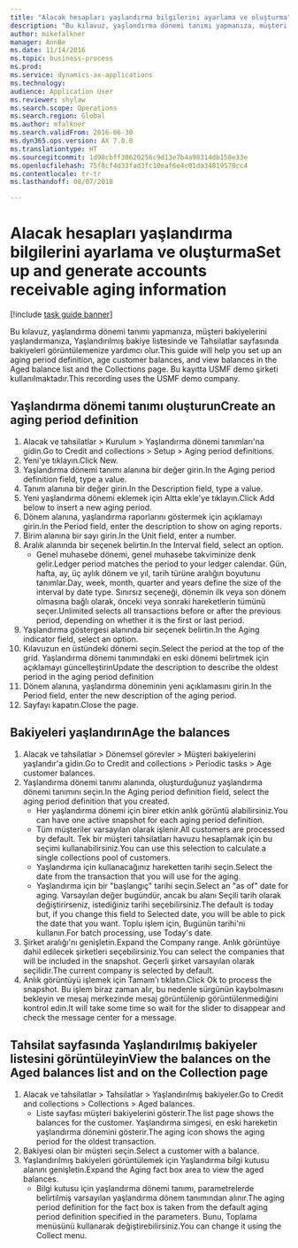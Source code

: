 ```yaml
--- 
title: "Alacak hesapları yaşlandırma bilgilerini ayarlama ve oluşturma"
description: "Bu kılavuz, yaşlandırma dönemi tanımı yapmanıza, müşteri bakiyelerini yaşlandırmanıza, Yaşlandırılmış bakiye listesinde ve Tahsilatlar sayfasında bakiyeleri görüntülemenize yardımcı olur."
author: mikefalkner
manager: AnnBe
ms.date: 11/14/2016
ms.topic: business-process
ms.prod: 
ms.service: dynamics-ax-applications
ms.technology: 
audience: Application User
ms.reviewer: shylaw
ms.search.scope: Operations
ms.search.region: Global
ms.author: mfalkner
ms.search.validFrom: 2016-06-30
ms.dyn365.ops.version: AX 7.0.0
ms.translationtype: HT
ms.sourcegitcommit: 1d98cbff30620256c9d13e7b4a90314db150e33e
ms.openlocfilehash: 75f8cf4d33fad3fc10eaf6e4c01da34819570cc4
ms.contentlocale: tr-tr
ms.lasthandoff: 08/07/2018

---
```

# <a name="set-up-and-generate-accounts-receivable-aging-information"></a><span data-ttu-id="558c7-103">Alacak hesapları yaşlandırma bilgilerini ayarlama ve oluşturma</span><span class="sxs-lookup"><span data-stu-id="558c7-103">Set up and generate accounts receivable aging information</span></span>

[!include [task guide banner](../../includes/task-guide-banner.md)]

<span data-ttu-id="558c7-104">Bu kılavuz, yaşlandırma dönemi tanımı yapmanıza, müşteri bakiyelerini yaşlandırmanıza, Yaşlandırılmış bakiye listesinde ve Tahsilatlar sayfasında bakiyeleri görüntülemenize yardımcı olur.</span><span class="sxs-lookup"><span data-stu-id="558c7-104">This guide will help you set up an aging period definition, age customer balances, and view balances in the Aged balance list and the Collections page.</span></span> <span data-ttu-id="558c7-105">Bu kayıtta USMF demo şirketi kullanılmaktadır.</span><span class="sxs-lookup"><span data-stu-id="558c7-105">This recording uses the USMF demo company.</span></span>


## <a name="create-an-aging-period-definition"></a><span data-ttu-id="558c7-106">Yaşlandırma dönemi tanımı oluşturun</span><span class="sxs-lookup"><span data-stu-id="558c7-106">Create an aging period definition</span></span>
1. <span data-ttu-id="558c7-107">Alacak ve tahsilatlar > Kurulum > Yaşlandırma dönemi tanımları'na gidin.</span><span class="sxs-lookup"><span data-stu-id="558c7-107">Go to Credit and collections > Setup > Aging period definitions.</span></span>
2. <span data-ttu-id="558c7-108">Yeni'ye tıklayın.</span><span class="sxs-lookup"><span data-stu-id="558c7-108">Click New.</span></span>
3. <span data-ttu-id="558c7-109">Yaşlandırma dönemi tanımı alanına bir değer girin.</span><span class="sxs-lookup"><span data-stu-id="558c7-109">In the Aging period definition field, type a value.</span></span>
4. <span data-ttu-id="558c7-110">Tanım alanına bir değer girin.</span><span class="sxs-lookup"><span data-stu-id="558c7-110">In the Description field, type a value.</span></span>
5. <span data-ttu-id="558c7-111">Yeni yaşlandırma dönemi eklemek için Altta ekle'ye tıklayın.</span><span class="sxs-lookup"><span data-stu-id="558c7-111">Click Add below to insert a new aging period.</span></span>
6. <span data-ttu-id="558c7-112">Dönem alanına, yaşlandırma raporlarını göstermek için açıklamayı girin.</span><span class="sxs-lookup"><span data-stu-id="558c7-112">In the Period field, enter the description to show on aging reports.</span></span>
7. <span data-ttu-id="558c7-113">Birim alanına bir sayı girin.</span><span class="sxs-lookup"><span data-stu-id="558c7-113">In the Unit field, enter a number.</span></span>
8. <span data-ttu-id="558c7-114">Aralık alanında bir seçenek belirtin.</span><span class="sxs-lookup"><span data-stu-id="558c7-114">In the Interval field, select an option.</span></span>
    * <span data-ttu-id="558c7-115">Genel muhasebe dönemi, genel muhasebe takviminize denk gelir.</span><span class="sxs-lookup"><span data-stu-id="558c7-115">Ledger period matches the period to your ledger calendar.</span></span> <span data-ttu-id="558c7-116">Gün, hafta, ay, üç aylık dönem ve yıl, tarih türüne aralığın boyutunu tanımlar.</span><span class="sxs-lookup"><span data-stu-id="558c7-116">Day, week, month, quarter and years define the size of the interval by date type.</span></span> <span data-ttu-id="558c7-117">Sınırsız seçeneği, dönemin ilk veya son dönem olmasına bağlı olarak, önceki veya sonraki hareketlerin tümünü seçer.</span><span class="sxs-lookup"><span data-stu-id="558c7-117">Unlimited selects all transactions before or after the previous period, depending on whether it is the first or last period.</span></span>  
9. <span data-ttu-id="558c7-118">Yaşlandırma göstergesi alanında bir seçenek belirtin.</span><span class="sxs-lookup"><span data-stu-id="558c7-118">In the Aging indicator field, select an option.</span></span>
10. <span data-ttu-id="558c7-119">Kılavuzun en üstündeki dönemi seçin.</span><span class="sxs-lookup"><span data-stu-id="558c7-119">Select the period at the top of the grid.</span></span> <span data-ttu-id="558c7-120">Yaşlandırma dönemi tanımındaki en eski dönemi belirtmek için açıklamayı güncelleştirin</span><span class="sxs-lookup"><span data-stu-id="558c7-120">Update the description to describe the oldest period in the aging period definition</span></span>
11. <span data-ttu-id="558c7-121">Dönem alanına, yaşlandırma döneminin yeni açıklamasını girin.</span><span class="sxs-lookup"><span data-stu-id="558c7-121">In the Period field, enter the new description of the aging period.</span></span>
12. <span data-ttu-id="558c7-122">Sayfayı kapatın.</span><span class="sxs-lookup"><span data-stu-id="558c7-122">Close the page.</span></span>

## <a name="age-the-balances"></a><span data-ttu-id="558c7-123">Bakiyeleri yaşlandırın</span><span class="sxs-lookup"><span data-stu-id="558c7-123">Age the balances</span></span>
1. <span data-ttu-id="558c7-124">Alacak ve tahsilatlar > Dönemsel görevler > Müşteri bakiyelerini yaşlandır'a gidin.</span><span class="sxs-lookup"><span data-stu-id="558c7-124">Go to Credit and collections > Periodic tasks > Age customer balances.</span></span>
2. <span data-ttu-id="558c7-125">Yaşlandırma dönemi tanımı alanında, oluşturduğunuz yaşlandırma dönemi tanımını seçin.</span><span class="sxs-lookup"><span data-stu-id="558c7-125">In the Aging period definition field, select the aging period definition that you created.</span></span>
    * <span data-ttu-id="558c7-126">Her yaşlandırma dönemi için birer etkin anlık görüntü alabilirsiniz.</span><span class="sxs-lookup"><span data-stu-id="558c7-126">You can have one active snapshot for each aging period definition.</span></span>  
    * <span data-ttu-id="558c7-127">Tüm müşteriler varsayılan olarak işlenir.</span><span class="sxs-lookup"><span data-stu-id="558c7-127">All customers are processed by default.</span></span> <span data-ttu-id="558c7-128">Tek bir müşteri tahsilatları havuzu hesaplamak için bu seçimi kullanabilirsiniz.</span><span class="sxs-lookup"><span data-stu-id="558c7-128">You can use this selection to calculate a single collections pool of customers.</span></span>  
    * <span data-ttu-id="558c7-129">Yaşlandırma için kullanacağınız hareketten tarihi seçin.</span><span class="sxs-lookup"><span data-stu-id="558c7-129">Select the date from the transaction that you will use for the aging.</span></span>  
    * <span data-ttu-id="558c7-130">Yaşlandırma için bir "başlangıç" tarihi seçin.</span><span class="sxs-lookup"><span data-stu-id="558c7-130">Select an "as of" date for aging.</span></span> <span data-ttu-id="558c7-131">Varsayılan değer bugündür, ancak bu alanı Seçili tarih olarak değiştirirseniz, istediğiniz tarihi seçebilirsiniz.</span><span class="sxs-lookup"><span data-stu-id="558c7-131">The default is today but, if you change this field to Selected date, you will be able to pick the date that you want.</span></span> <span data-ttu-id="558c7-132">Toplu işlem için, Bugünün tarihi'ni kullanın.</span><span class="sxs-lookup"><span data-stu-id="558c7-132">For batch processing, use Today's date.</span></span>  
3. <span data-ttu-id="558c7-133">Şirket aralığı'nı genişletin.</span><span class="sxs-lookup"><span data-stu-id="558c7-133">Expand the Company range.</span></span> <span data-ttu-id="558c7-134">Anlık görüntüye dahil edilecek şirketleri seçebilirsiniz.</span><span class="sxs-lookup"><span data-stu-id="558c7-134">You can select the companies that will be included in the snapshot.</span></span> <span data-ttu-id="558c7-135">Geçerli şirket varsayılan olarak seçilidir.</span><span class="sxs-lookup"><span data-stu-id="558c7-135">The current company is selected by default.</span></span>
4. <span data-ttu-id="558c7-136">Anlık görüntüyü işlemek için Tamam'ı tıklatın.</span><span class="sxs-lookup"><span data-stu-id="558c7-136">Click Ok to process the snapshot.</span></span> <span data-ttu-id="558c7-137">Bu işlem biraz zaman alır, bu nedenle sürgünün kaybolmasını bekleyin ve mesaj merkezinde mesaj görüntülenip görüntülenmediğini kontrol edin.</span><span class="sxs-lookup"><span data-stu-id="558c7-137">It will take some time so wait for the slider to disappear and check the message center for a message.</span></span>

## <a name="view-the-balances-on-the-aged-balances-list-and-on-the-collection-page"></a><span data-ttu-id="558c7-138">Tahsilat sayfasında Yaşlandırılmış bakiyeler listesini görüntüleyin</span><span class="sxs-lookup"><span data-stu-id="558c7-138">View the balances on the Aged balances list and on the Collection page</span></span>
1. <span data-ttu-id="558c7-139">Alacak ve tahsilatlar > Tahsilatlar > Yaşlandırılmış bakiyeler.</span><span class="sxs-lookup"><span data-stu-id="558c7-139">Go to Credit and collections > Collections > Aged balances.</span></span>
    * <span data-ttu-id="558c7-140">Liste sayfası müşteri bakiyelerini gösterir.</span><span class="sxs-lookup"><span data-stu-id="558c7-140">The list page shows the balances for the customer.</span></span> <span data-ttu-id="558c7-141">Yaşlandırma simgesi, en eski hareketin yaşlandırma dönemini gösterir.</span><span class="sxs-lookup"><span data-stu-id="558c7-141">The aging icon shows the aging period for the oldest transaction.</span></span>  
2. <span data-ttu-id="558c7-142">Bakiyesi olan bir müşteri seçin.</span><span class="sxs-lookup"><span data-stu-id="558c7-142">Select a customer with a balance.</span></span>
3. <span data-ttu-id="558c7-143">Yaşlandırılmış bakiyeleri görüntülemek için Yaşlandırma bilgi kutusu alanını genişletin.</span><span class="sxs-lookup"><span data-stu-id="558c7-143">Expand the Aging fact box area to view the aged balances.</span></span>
    * <span data-ttu-id="558c7-144">Bilgi kutusu için yaşlandırma dönemi tanımı, parametrelerde belirtilmiş varsayılan yaşlandırma dönem tanımından alınır.</span><span class="sxs-lookup"><span data-stu-id="558c7-144">The aging period definition for the fact box is taken from the default aging period definition specified in the parameters.</span></span> <span data-ttu-id="558c7-145">Bunu, Toplama menüsünü kullanarak değiştirebilirsiniz.</span><span class="sxs-lookup"><span data-stu-id="558c7-145">You can change it using the Collect menu.</span></span>  


